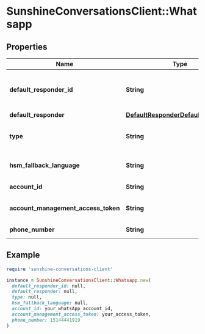 # SunshineConversationsClient::Whatsapp

## Properties

| Name | Type | Description | Notes |
| ---- | ---- | ----------- | ----- |
| **default_responder_id** | **String** | The default responder ID for the integration. This is the ID of the responder that will be used to send messages to the user. For more information, refer to the &lt;a href&#x3D;\&quot;https://developer.zendesk.com/documentation/conversations/messaging-platform/programmable-conversations/switchboard/#default-integration-assignment\&quot;&gt;Switchboard guide&lt;/a&gt;.  | [optional] |
| **default_responder** | [**DefaultResponderDefaultResponder**](DefaultResponderDefaultResponder.md) |  | [optional] |
| **type** | **String** | To configure a WhatsApp integration, use your WhatsApp API Client connection information. Sunshine Conversations can provide WhatsApp API Client hosting for approved brands. See our [WhatsApp guide](https://docs.smooch.io/guide/whatsapp/#whatsapp-api-client) for more details on WhatsApp API Client hosting.  | [optional][default to &#39;whatsapp&#39;] |
| **hsm_fallback_language** | **String** | Specify a fallback language to use when sending WhatsApp message template using the short hand syntax. Defaults to en_US. See WhatsApp documentation for more info. | [optional][default to &#39;en_US&#39;] |
| **account_id** | **String** | The business ID associated with the WhatsApp account. In combination with accountManagementAccessToken, it’s used for Message Template Reconstruction. | [optional] |
| **account_management_access_token** | **String** | An access token associated with the accountId used to query the WhatsApp Account Management API. In combination with accountId, it’s used for Message Template Reconstruction. | [optional] |
| **phone_number** | **String** | The phone number that is associated with the deployment of this integration, if one exists. | [optional][readonly] |

## Example

```ruby
require 'sunshine-conversations-client'

instance = SunshineConversationsClient::Whatsapp.new(
  default_responder_id: null,
  default_responder: null,
  type: null,
  hsm_fallback_language: null,
  account_id: your_whatsApp_account_id,
  account_management_access_token: your_access_token,
  phone_number: 15144441919
)
```

